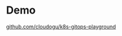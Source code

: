 # Demo

<i class='fab fa-github'></i> [github.com/cloudogu/k8s-gitops-playground](https://github.com/cloudogu/k8s-gitops-playground)
